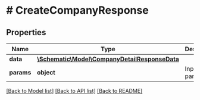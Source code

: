 # # CreateCompanyResponse

## Properties

Name | Type | Description | Notes
------------ | ------------- | ------------- | -------------
**data** | [**\Schematic\Model\CompanyDetailResponseData**](CompanyDetailResponseData.md) |  |
**params** | **object** | Input parameters |

[[Back to Model list]](../../README.md#models) [[Back to API list]](../../README.md#endpoints) [[Back to README]](../../README.md)
